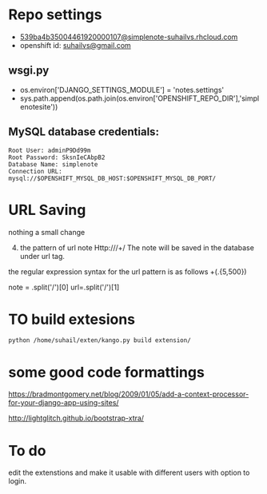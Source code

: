 Repo settings
=============

+ 539ba4b35004461920000107@simplenote-suhailvs.rhcloud.com
+ openshift id: suhailvs@gmail.com

wsgi.py
-------

+ os.environ['DJANGO_SETTINGS_MODULE'] = 'notes.settings'
+ sys.path.append(os.path.join(os.environ['OPENSHIFT_REPO_DIR'],'simplenotesite'))

MySQL database credentials:
---------------------------

	Root User: adminP9Dd99m
	Root Password: SksnIeCAbpB2
	Database Name: simplenote
	Connection URL: mysql://$OPENSHIFT_MYSQL_DB_HOST:$OPENSHIFT_MYSQL_DB_PORT/

URL Saving
==========

nothing a small change

4) the pattern of url note Http://<sitename>/+<note>/<redirect url>
The note will be saved in the database under url tag.

the regular expression syntax for the url pattern is as follows \+(.{5,500})


note = <matched str>.split('/')[0]
url=<matched str>.split('/')[1]

TO build extesions
==================

`python /home/suhail/exten/kango.py build extension/`


some good code formattings
==========================

https://bradmontgomery.net/blog/2009/01/05/add-a-context-processor-for-your-django-app-using-sites/

http://lightglitch.github.io/bootstrap-xtra/

To do
=====

edit the extenstions and make it usable with different users with option to login.
